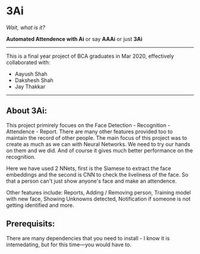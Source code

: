 # 3Ai
*Wait, what is it?*

**Automated Attendence with Ai** or say **AAAi** or just **3Ai** <br>
___

This is a final year project of BCA graduates in Mar 2020, effectively collaborated with:
* Aayush Shah
* Dakshesh Shah
* Jay Thakkar
___

## About 3Ai:
This project primirely focues on the Face Detection - Recognition - Attendence - Report. There are many other features provided too to maintain the record of other people.
The main focus of this project was to create as much as we can with Neural Networks. We need to try our hands on them and we did. And of course it gives much better performance
on the recognition.

Here we have used 2 NNets, first is the Siamese to extract the face embeddings and the second is CNN to check the liveliness of the face. So that a person can't just show anyone's
face and make an attendence. 

Other features include: Reports, Adding / Removing person, Training model with new face, Showing Unknowns detected, Notification if someone is not getting identified and more.

## Prerequisits:
There are many dependencies that you need to install - I know it is intemedating, but for this time—you would have to.
